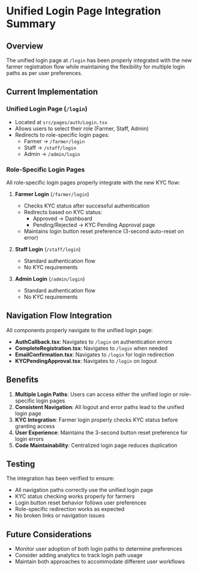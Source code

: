 # Unified Login Page Integration Summary

## Overview

The unified login page at `/login` has been properly integrated with the new farmer registration flow while maintaining the flexibility for multiple login paths as per user preferences.

## Current Implementation

### Unified Login Page (`/login`)
- Located at `src/pages/auth/Login.tsx`
- Allows users to select their role (Farmer, Staff, Admin)
- Redirects to role-specific login pages:
  - Farmer → `/farmer/login`
  - Staff → `/staff/login`
  - Admin → `/admin/login`

### Role-Specific Login Pages
All role-specific login pages properly integrate with the new KYC flow:

1. **Farmer Login** (`/farmer/login`)
   - Checks KYC status after successful authentication
   - Redirects based on KYC status:
     - Approved → Dashboard
     - Pending/Rejected → KYC Pending Approval page
   - Maintains login button reset preference (3-second auto-reset on error)

2. **Staff Login** (`/staff/login`)
   - Standard authentication flow
   - No KYC requirements

3. **Admin Login** (`/admin/login`)
   - Standard authentication flow
   - No KYC requirements

## Navigation Flow Integration

All components properly navigate to the unified login page:

- **AuthCallback.tsx**: Navigates to `/login` on authentication errors
- **CompleteRegistration.tsx**: Navigates to `/login` when needed
- **EmailConfirmation.tsx**: Navigates to `/login` for login redirection
- **KYCPendingApproval.tsx**: Navigates to `/login` on logout

## Benefits

1. **Multiple Login Paths**: Users can access either the unified login or role-specific login pages
2. **Consistent Navigation**: All logout and error paths lead to the unified login page
3. **KYC Integration**: Farmer login properly checks KYC status before granting access
4. **User Experience**: Maintains the 3-second button reset preference for login errors
5. **Code Maintainability**: Centralized login page reduces duplication

## Testing

The integration has been verified to ensure:
- All navigation paths correctly use the unified login page
- KYC status checking works properly for farmers
- Login button reset behavior follows user preferences
- Role-specific redirection works as expected
- No broken links or navigation issues

## Future Considerations

- Monitor user adoption of both login paths to determine preferences
- Consider adding analytics to track login path usage
- Maintain both approaches to accommodate different user workflows